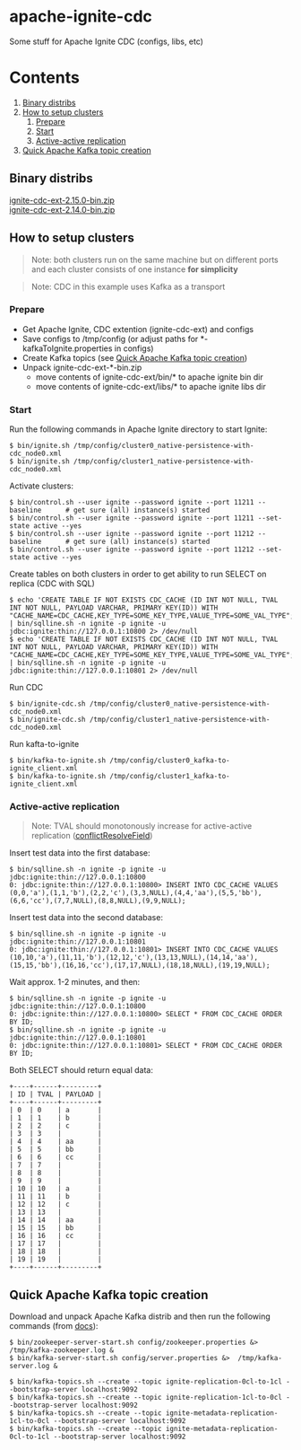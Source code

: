 # apache-ignite-cdc
Some stuff for Apache Ignite CDC (configs, libs, etc)

# Contents
1. [Binary distribs](#binary-distribs)
2. [How to setup clusters](#how-to-setup-clusters)
   1. [Prepare](#prepare)
   2. [Start](#start)
   3. [Active-active replication](#active-active-replication)
3. [Quick Apache Kafka topic creation](#quick-apache-kafka-topic-creation)
   

## Binary distribs
[ignite-cdc-ext-2.15.0-bin.zip](http://niflscud.red/static/distrib/ignite-cdc-ext-2.15.0-bin.zip) \
[ignite-cdc-ext-2.14.0-bin.zip](http://niflscud.red/static/distrib/ignite-cdc-ext-2.14.0-bin.zip)

## How to setup clusters

> Note: both clusters run on the same machine but on different ports and each cluster consists of one instance **for simplicity**

> Note: CDC in this example uses Kafka as a transport
### Prepare
- Get Apache Ignite, CDC extention (ignite-cdc-ext) and configs
- Save configs to /tmp/config (or adjust paths for \*-kafkaToIgnite.properties in configs)
- Create Kafka topics (see [Quick Apache Kafka topic creation](#quick-apache-kafka-topic-creation))
- Unpack ignite-cdc-ext-*-bin.zip
    - move contents of ignite-cdc-ext/bin/\* to apache ignite bin dir
    - move contents of ignite-cdc-ext/libs/\* to apache ignite libs dir

### Start
Run the following commands in Apache Ignite directory to start Ignite:
```
$ bin/ignite.sh /tmp/config/cluster0_native-persistence-with-cdc_node0.xml
$ bin/ignite.sh /tmp/config/cluster1_native-persistence-with-cdc_node0.xml
```

Activate clusters:
```
$ bin/control.sh --user ignite --password ignite --port 11211 --baseline      # get sure (all) instance(s) started
$ bin/control.sh --user ignite --password ignite --port 11211 --set-state active --yes
$ bin/control.sh --user ignite --password ignite --port 11212 --baseline      # get sure (all) instance(s) started
$ bin/control.sh --user ignite --password ignite --port 11212 --set-state active --yes
```

Create tables on both clusters in order to get ability to run SELECT on replica (CDC with SQL)
```
$ echo 'CREATE TABLE IF NOT EXISTS CDC_CACHE (ID INT NOT NULL, TVAL INT NOT NULL, PAYLOAD VARCHAR, PRIMARY KEY(ID)) WITH "CACHE_NAME=CDC_CACHE,KEY_TYPE=SOME_KEY_TYPE,VALUE_TYPE=SOME_VAL_TYPE";' | bin/sqlline.sh -n ignite -p ignite -u jdbc:ignite:thin://127.0.0.1:10800 2> /dev/null
$ echo 'CREATE TABLE IF NOT EXISTS CDC_CACHE (ID INT NOT NULL, TVAL INT NOT NULL, PAYLOAD VARCHAR, PRIMARY KEY(ID)) WITH "CACHE_NAME=CDC_CACHE,KEY_TYPE=SOME_KEY_TYPE,VALUE_TYPE=SOME_VAL_TYPE";' | bin/sqlline.sh -n ignite -p ignite -u jdbc:ignite:thin://127.0.0.1:10801 2> /dev/null
```
Run CDC
```
$ bin/ignite-cdc.sh /tmp/config/cluster0_native-persistence-with-cdc_node0.xml
$ bin/ignite-cdc.sh /tmp/config/cluster1_native-persistence-with-cdc_node0.xml
```

Run kafta-to-ignite
```
$ bin/kafka-to-ignite.sh /tmp/config/cluster0_kafka-to-ignite_client.xml
$ bin/kafka-to-ignite.sh /tmp/config/cluster1_kafka-to-ignite_client.xml
```

### Active-active replication
> Note: TVAL should monotonously increase for active-active replication ([conflictResolveField](https://ignite.apache.org/docs/latest/extensions-and-integrations/change-data-capture-extensions#cacheversionconflictresolver-implementation))

Insert test data into the first database:
```
$ bin/sqlline.sh -n ignite -p ignite -u jdbc:ignite:thin://127.0.0.1:10800
0: jdbc:ignite:thin://127.0.0.1:10800> INSERT INTO CDC_CACHE VALUES (0,0,'a'),(1,1,'b'),(2,2,'c'),(3,3,NULL),(4,4,'aa'),(5,5,'bb'),(6,6,'cc'),(7,7,NULL),(8,8,NULL),(9,9,NULL);
```
Insert test data into the second database:
```
$ bin/sqlline.sh -n ignite -p ignite -u jdbc:ignite:thin://127.0.0.1:10801
0: jdbc:ignite:thin://127.0.0.1:10801> INSERT INTO CDC_CACHE VALUES (10,10,'a'),(11,11,'b'),(12,12,'c'),(13,13,NULL),(14,14,'aa'),(15,15,'bb'),(16,16,'cc'),(17,17,NULL),(18,18,NULL),(19,19,NULL);
```
Wait approx. 1-2 minutes, and then:
```
$ bin/sqlline.sh -n ignite -p ignite -u jdbc:ignite:thin://127.0.0.1:10800
0: jdbc:ignite:thin://127.0.0.1:10800> SELECT * FROM CDC_CACHE ORDER BY ID;
$ bin/sqlline.sh -n ignite -p ignite -u jdbc:ignite:thin://127.0.0.1:10801
0: jdbc:ignite:thin://127.0.0.1:10801> SELECT * FROM CDC_CACHE ORDER BY ID;
```
Both SELECT should return equal data:
```
+----+------+---------+
| ID | TVAL | PAYLOAD |
+----+------+---------+
| 0  | 0    | a       |
| 1  | 1    | b       |
| 2  | 2    | c       |
| 3  | 3    |         |
| 4  | 4    | aa      |
| 5  | 5    | bb      |
| 6  | 6    | cc      |
| 7  | 7    |         |
| 8  | 8    |         |
| 9  | 9    |         |
| 10 | 10   | a       |
| 11 | 11   | b       |
| 12 | 12   | c       |
| 13 | 13   |         |
| 14 | 14   | aa      |
| 15 | 15   | bb      |
| 16 | 16   | cc      |
| 17 | 17   |         |
| 18 | 18   |         |
| 19 | 19   |         |
+----+------+---------+
```

## Quick Apache Kafka topic creation
Download and unpack Apache Kafka distrib and then run the following commands (from [docs](https://kafka.apache.org/documentation/#quickstart)):
```
$ bin/zookeeper-server-start.sh config/zookeeper.properties &> /tmp/kafka-zookeeper.log &
$ bin/kafka-server-start.sh config/server.properties &>  /tmp/kafka-server.log &

$ bin/kafka-topics.sh --create --topic ignite-replication-0cl-to-1cl --bootstrap-server localhost:9092
$ bin/kafka-topics.sh --create --topic ignite-replication-1cl-to-0cl --bootstrap-server localhost:9092
$ bin/kafka-topics.sh --create --topic ignite-metadata-replication-1cl-to-0cl --bootstrap-server localhost:9092
$ bin/kafka-topics.sh --create --topic ignite-metadata-replication-0cl-to-1cl --bootstrap-server localhost:9092
```
